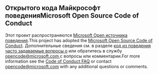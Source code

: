 ## <a name="microsoft-open-source-code-of-conduct"></a><span data-ttu-id="b0a4c-101">Открытого кода Майкрософт поведения</span><span class="sxs-lookup"><span data-stu-id="b0a4c-101">Microsoft Open Source Code of Conduct</span></span>
<span data-ttu-id="b0a4c-102">Этот проект распространяются [Microsoft Open источника поведения](https://opensource.microsoft.com/codeofconduct/).</span><span class="sxs-lookup"><span data-stu-id="b0a4c-102">This project has adopted the [Microsoft Open Source Code of Conduct](https://opensource.microsoft.com/codeofconduct/).</span></span>
<span data-ttu-id="b0a4c-103">Дополнительные сведения см. в разделе [код из поведения часто задаваемые вопросы о](https://opensource.microsoft.com/codeofconduct/faq/) или обратитесь в службу [ opencode@microsoft.com ](mailto:opencode@microsoft.com) с вопросы или комментарии.</span><span class="sxs-lookup"><span data-stu-id="b0a4c-103">For more information see the [Code of Conduct FAQ](https://opensource.microsoft.com/codeofconduct/faq/) or contact [opencode@microsoft.com](mailto:opencode@microsoft.com) with any additional questions or comments.</span></span>